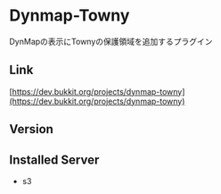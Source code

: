 # Dynmap-Towny
DynMapの表示にTownyの保護領域を追加するプラグイン

## Link
[https://dev.bukkit.org/projects/dynmap-towny](https://dev.bukkit.org/projects/dynmap-towny)

## Version

## Installed Server
- s3
